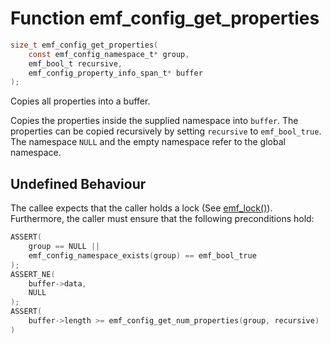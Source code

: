 # Function emf_config_get_properties

```c
size_t emf_config_get_properties(
    const emf_config_namespace_t* group,
    emf_bool_t recursive,
    emf_config_property_info_span_t* buffer
);
```

Copies all properties into a buffer.

Copies the properties inside the supplied namespace into `buffer`.
The properties can be copied recursively by setting `recursive` to `emf_bool_true`.
The namespace `NULL` and the empty namespace refer to the global namespace.

## Undefined Behaviour

The callee expects that the caller holds a lock (See [emf_lock()](./fn.emf_lock.md)).  
Furthermore, the caller must ensure that the following preconditions hold:

```c
ASSERT(
    group == NULL ||
    emf_config_namespace_exists(group) == emf_bool_true
);
ASSERT_NE(
    buffer->data,
    NULL
);
ASSERT(
    buffer->length >= emf_config_get_num_properties(group, recursive)
)
```
